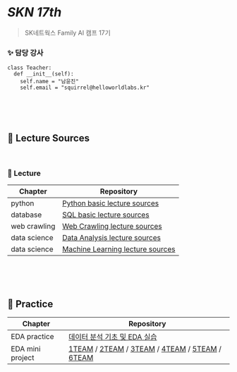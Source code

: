 # _SKN 17th_
> SK네트웍스 Family AI 캠프 17기

### ✨  담당 강사 
```
class Teacher:
  def __init__(self):
    self.name = "남윤진"
    self.email = "squirrel@helloworldlabs.kr"
```

<br><br><br>

## 🔎 Lecture Sources

<br>

### 🌟 Lecture

| Chapter | Repository |
| ------ | ------ |
| python | [Python basic lecture sources](https://github.com/Encore-SKN-17/python_basic.git) |
| database | [SQL basic lecture sources](https://github.com/Encore-SKN-17/database.git) |
| web crawling | [Web Crawling lecture sources](https://github.com/Encore-SKN-17/web_crawling.git) |
| data science | [Data Analysis lecture sources](https://github.com/Encore-SKN-17/data_analysis.git) |
| data science | [Machine Learning lecture sources](https://github.com/Encore-SKN-17/machine_learning.git) |

<br><br><br>

## 🔎 Practice

| Chapter | Repository |
| ------ | ------ |
| EDA practice | [데이터 분석 기초 및 EDA 실습](https://github.com/Encore-SKN-17/eda_practice) |
| EDA mini project | [1TEAM](https://github.com/Encore-SKN-17/EDA_MINI_1TEAM) / [2TEAM](https://github.com/Encore-SKN-17/EDA_MINI_2TEAM) / [3TEAM](https://github.com/Encore-SKN-17/EDA_MINI_3TEAM) / [4TEAM](https://github.com/Encore-SKN-17/EDA_MINI_4TEAM) / [5TEAM](https://github.com/Encore-SKN-17/EDA_MINI_5TEAM) / [6TEAM](https://github.com/Encore-SKN-17/EDA_MINI_6TEAM) |


